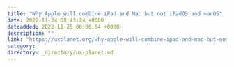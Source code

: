 ```yaml
---
title: "Why Apple will combine iPad and Mac but not iPadOS and macOS"
date: 2022-11-24 00:43:24 +0000
dateadded: 2022-11-25 00:00:54 +0000
description: ""
link: "https://uxplanet.org/why-apple-will-combine-ipad-and-mac-but-not-ipados-and-macos-658960d9aff7?source=rss----819cc2aaeee0---4"
category:
directory: _directory/ux-planet.md
---
```

